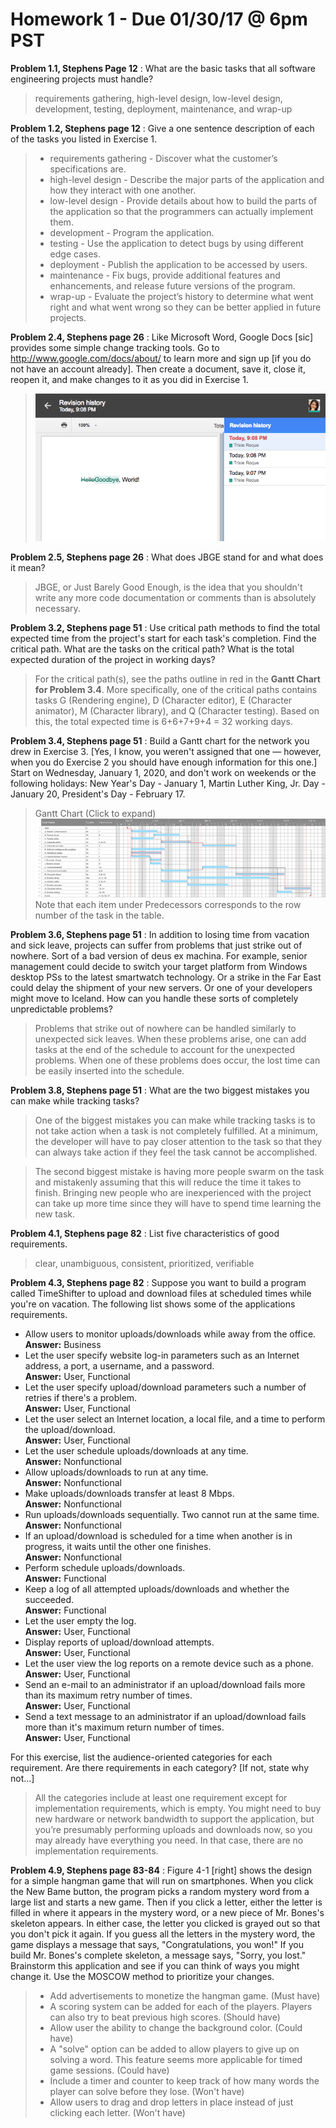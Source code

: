 # Homework 1 - Due 01/30/17 @ 6pm PST

**Problem 1.1, Stephens Page 12**
:  What are the basic tasks that all software engineering projects must handle?
> requirements gathering, high-level design, low-level design, development, testing, deployment, maintenance, and wrap-up

**Problem 1.2, Stephens page 12**
: Give a one sentence description of each of the tasks you listed in Exercise 1.
> * requirements gathering - Discover what the customer’s specifications are.
> * high-level design - Describe the major parts of the application and how they interact with one another.
> * low-level design - Provide details about how to build the parts of the application so that the programmers can actually implement them.
> * development - Program the application.
> * testing - Use the application to detect bugs by using different edge cases.
> * deployment - Publish the application to be accessed by users.
> * maintenance - Fix bugs, provide additional features and enhancements, and release future versions of the program.
> * wrap-up - Evaluate the project’s history to determine what went right and what went wrong so they can be better applied in future projects.

**Problem 2.4, Stephens page 26**
: Like Microsoft Word, Google Docs [sic] provides some simple change tracking tools. Go to http://www.google.com/docs/about/ to learn more and sign up [if you do not have an account already]. Then create a document, save it, close it, reopen it, and make changes to it as you did in Exercise 1.
> ![Google Drive Revision History](images/2.4-google-drive.png)

**Problem 2.5, Stephens page 26**
: What does JBGE stand for and what does it mean?
> JBGE, or Just Barely Good Enough, is the idea that you shouldn't write any more code documentation or comments than is absolutely necessary.

**Problem 3.2, Stephens page 51**
: Use critical path methods to find the total expected time from the project's start for each task's completion. Find the critical path. What are the tasks on the critical path? What is the total expected duration of the project in working days?
> For the critical path(s), see the paths outline in red in the **Gantt Chart for Problem 3.4**. More specifically, one of the critical paths contains tasks G (Rendering engine), D (Character editor), E (Character animator), M (Character library), and Q (Character testing). Based on this, the total expected time is 6+6+7+9+4 = 32 working days.

**Problem 3.4, Stephens page 51**
: Build a Gantt chart for the network you drew in Exercise 3. [Yes, I know, you weren't assigned that one — however, when you do Exercise 2 you should have enough information for this one.] Start on Wednesday, January 1, 2020, and don't work on weekends or the following holidays: New Year's Day - January 1, Martin Luther King, Jr. Day - January 20, President's Day - February 17.
> Gantt Chart (Click to expand)
![Gantt Chart](images/3.4-gantt-chart.png)
> Note that each item under Predecessors corresponds to the row number of the task in the table.

**Problem 3.6, Stephens page 51**
: In addition to losing time from vacation and sick leave, projects can suffer from problems that just strike out of nowhere. Sort of a bad version of deus ex machina. For example, senior management could decide to switch your target platform from Windows desktop PSs to the latest smartwatch technology. Or a strike in the Far East could delay the shipment of your new servers. Or one of your developers might move to Iceland. How can you handle these sorts of completely unpredictable problems?
> Problems that strike out of nowhere can be handled similarly to unexpected sick leaves. When these problems arise, one can add tasks at the end of the schedule to account for the unexpected problems. When one of these problems does occur, the lost time can be easily inserted into the schedule.

**Problem 3.8, Stephens page 51**
: What are the two biggest mistakes you can make while tracking tasks?
> One of the biggest mistakes you can make while tracking tasks is to not take action when a task is not completely fulfilled. At a minimum, the developer will have to pay closer attention to the task so that they can always take action if they feel the task cannot be accomplished.

> The second biggest mistake is having more people swarm on the task and mistakenly assuming that this will reduce the time it takes to finish. Bringing new people who are inexperienced with the project can take up more time since they will have to spend time learning the new task.

**Problem 4.1, Stephens page 82**
: List five characteristics of good requirements.
> clear, unambiguous, consistent, prioritized, verifiable

**Problem 4.3, Stephens page 82**
: Suppose you want to build a program called TimeShifter to upload and download files at scheduled times while you're on vacation. The following list shows some of the applications requirements.

  * Allow users to monitor uploads/downloads while away from the office. <br>
    **Answer:** Business
  * Let the user specify website log-in parameters such as an Internet address, a port, a username, and a password. <br>
    **Answer:** User, Functional
  * Let the user specify upload/download parameters such a number of retries if there's a problem. <br>
    **Answer:** User, Functional
  * Let the user select an Internet location, a local file, and a time to perform the upload/download. <br>
    **Answer:** User, Functional
  * Let the user schedule uploads/downloads at any time. <br>
    **Answer:** Nonfunctional
  * Allow uploads/downloads to run at any time. <br>
    **Answer:** Nonfunctional
  * Make uploads/downloads transfer at least 8 Mbps. <br>
    **Answer:** Nonfunctional
  * Run uploads/downloads sequentially. Two cannot run at the same time. <br>
    **Answer:** Nonfunctional
  * If an upload/download is scheduled for a time when another is in progress, it waits until the other one finishes. <br>
    **Answer:** Nonfunctional
  * Perform schedule uploads/downloads. <br>
    **Answer:** Functional
  * Keep a log of all attempted uploads/downloads and whether the succeeded. <br>
    **Answer:** Functional
  * Let the user empty the log. <br>
    **Answer:** User, Functional
  * Display reports of upload/download attempts. <br>
    **Answer:** User, Functional
  * Let the user view the log reports on a remote device such as a phone. <br>
    **Answer:** User, Functional
  * Send an e-mail to an administrator if an upload/download fails more than its maximum retry number of times. <br>
    **Answer:** User, Functional
  * Send a text message to an administrator if an upload/download fails more than it's maximum return number of times. <br>
    **Answer:** User, Functional

For this exercise, list the audience-oriented categories for each requirement. Are there requirements in each category? [If not, state why not…]
> All the categories include at least one requirement except for implementation requirements, which is empty. You might need to buy new hardware or network bandwidth to support the application, but you’re presumably performing uploads and downloads now, so you may already have everything you need. In that case, there are no implementation requirements.

**Problem 4.9, Stephens page 83-84**
: Figure 4-1 [right] shows the design for a simple hangman game that will run on smartphones. When you click the New Bame button, the program picks a random mystery word from a large list and starts a new game. Then if you click a letter, either the letter is filled in where it appears in the mystery word, or a new piece of Mr. Bones's skeleton appears. In either case, the letter you clicked is grayed out so that you don't pick it again. If you guess all the letters in the mystery word, the game displays a message that says, "Congratulations, you won!" If you build Mr. Bones's complete skeleton, a message says, "Sorry, you lost." Brainstorm this application and see if you can think of ways you might change it. Use the MOSCOW method to prioritize your changes.
> * Add advertisements to monetize the hangman game. (Must have)
> * A scoring system can be added for each of the players. Players can also try to beat previous high scores. (Should have)
> * Allow user the ability to change the background color. (Could have)
> * A "solve" option can be added to allow players to give up on solving a word. This feature seems more applicable for timed game sessions. (Could have)
> * Include a timer and counter to keep track of how many words the player can solve before they lose. (Won't have)
> * Allow users to drag and drop letters in place instead of just clicking each letter. (Won't have)
